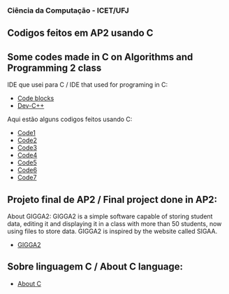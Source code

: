 ### Ciência da Computação - ICET/UFJ
## Codigos feitos em AP2 usando C 
## Some codes made in C on Algorithms and Programming 2 class

IDE que usei para C / IDE that used for programing in C:

- [Code blocks](https://www.codeblocks.org/)
- [Dev-C++](https://www.bloodshed.net/)

Aqui estão alguns codigos feitos usando C:

- [Code1](https://github.com/floro-neto/AP2/blob/main/code1.c)
- [Code2](https://github.com/floro-neto/AP2/tree/main/code2)
- [Code3](https://github.com/floro-neto/AP2/tree/main/code3)
- [Code4](https://github.com/floro-neto/AP2/tree/main/code4)
- [Code5](https://github.com/floro-neto/AP2/tree/main/code5)
- [Code6](https://github.com/floro-neto/AP2/tree/main/code6)
- [Code7](https://github.com/floro-neto/AP2/tree/main/code7)


## Projeto final de AP2 / Final project done in AP2:
About GIGGA2: GIGGA2 is a simple software capable of storing student data, editing it and displaying it in a class with more than 50 students, now using files to store data. GIGGA2 is inspired by the website called SIGAA.

- [GIGGA2](https://github.com/floro-neto/AP2/tree/main/GIGGA2)

## Sobre linguagem C / About C language:

- [About C](https://www.sololearn.com/en/learn/courses/c-introduction)

